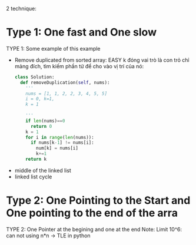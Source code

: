 2 technique:
# Type 1: One fast and One slow
TYPE 1: Some example of this example 
- Remove duplicated from sorted array: EASY
  k đóng vai trò là con trỏ chỉ mảng đích, tìm kiếm phần tử để cho vào vị trí của nó: 
  ```python
  class Solution:
    def removeDuplication(self, nums):
      '''
      nums = [1, 1, 2, 2, 3, 4, 5, 5]
      i = 0, k=1,  
      k = 1
      
      ''' 
      if len(nums)==0
        return 0
      k = 1
      for i in range(len(nums)):
        if nums[k-1] != nums[i]:
          num[k] = nums[i]
          k+=1
      return k 
  ```
- middle of the linked list 
- linked list cycle 

# Type 2: One Pointing to the Start and One pointing to the end of the arra 
TYPE 2: One Pointer at the begining and one at the end
Note: Limit 10^6: can not using n\*n -> TLE in python

